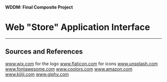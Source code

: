 **WDDM: Final Composite Project**
# Web "Store" Application Interface

---

## Sources and References

www.wix.com for the logo
www.flaticon.com for icons
www.unsplash.com
www.fontawesome.com
www.coolors.com
www.amazon.com
www.kijiji.com
www.giphy.com


